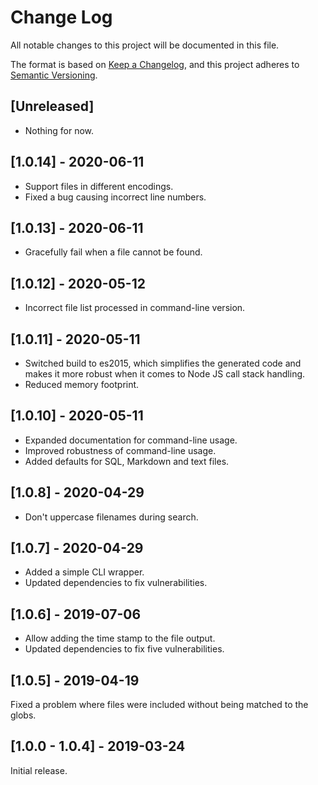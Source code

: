 # Change Log
All notable changes to this project will be documented in this file.

The format is based on [Keep a Changelog](https://keepachangelog.com/en/1.0.0/),
and this project adheres to [Semantic Versioning](https://semver.org/spec/v2.0.0.html).

## [Unreleased]

* Nothing for now.

## [1.0.14] - 2020-06-11

* Support files in different encodings.
* Fixed a bug causing incorrect line numbers.

## [1.0.13] - 2020-06-11

* Gracefully fail when a file cannot be found.

## [1.0.12] - 2020-05-12

* Incorrect file list processed in command-line version.

## [1.0.11] - 2020-05-11

* Switched build to es2015, which simplifies the generated code and makes it more robust when it comes to Node JS call stack handling.
* Reduced memory footprint.

## [1.0.10] - 2020-05-11

* Expanded documentation for command-line usage.
* Improved robustness of command-line usage.
* Added defaults for SQL, Markdown and text files.

## [1.0.8] - 2020-04-29

* Don't uppercase filenames during search.

## [1.0.7] - 2020-04-29

* Added a simple CLI wrapper.
* Updated dependencies to fix vulnerabilities.

## [1.0.6] - 2019-07-06

* Allow adding the time stamp to the file output.
* Updated dependencies to fix five vulnerabilities.

## [1.0.5] - 2019-04-19

Fixed a problem where files were included without being matched to the globs.

## [1.0.0 - 1.0.4] - 2019-03-24

Initial release.

